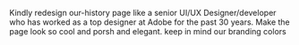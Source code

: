Kindly redesign our-history page like a senior UI/UX Designer/developer who has worked as a top designer at Adobe for the past 30 years. Make the page look so cool and porsh and elegant. keep in mind our branding colors